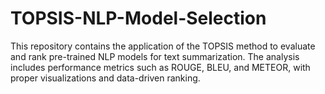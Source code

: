 # TOPSIS-NLP-Model-Selection
This repository contains the application of the TOPSIS method to evaluate and rank pre-trained NLP models for text summarization. The analysis includes performance metrics such as ROUGE, BLEU, and METEOR, with proper visualizations and data-driven ranking.
